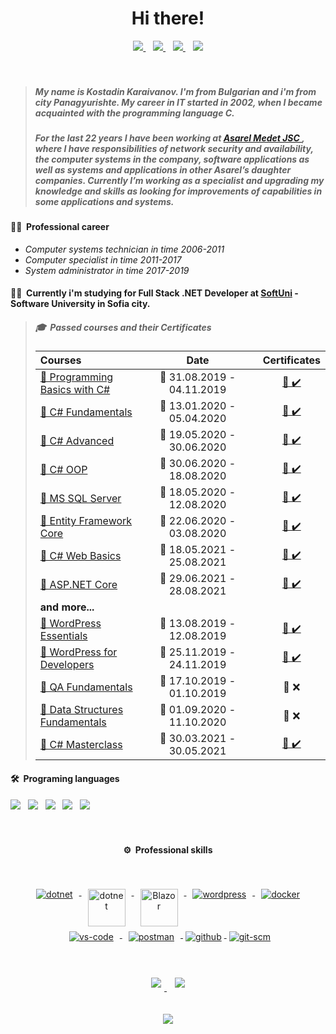 <h1 align="center">Hi there!</h1>
<div align="center">
<a href="mailto:kostadin.karaivanov@outlok.com">
<img src="https://img.shields.io/badge/-@kkaraivanov-EA4335?style=flat-square&logo=gmail&logoColor=white"/>
</a>&nbsp;&nbsp;
<a href="https://www.linkedin.com/in/kostadin-karaivanov-8390061a5/">
<img src="https://img.shields.io/badge/-Kostadin%20Karaivanov-0A66C2?style=flat-square&logo=linkedin&logoColor=white"/>
</a>&nbsp;&nbsp;
<a href="https://github.com/kkaraivanov" alt="karaivanov's github">
   <img src="https://img.shields.io/badge/-@kkaraivanov-%23181717?style=flat-square&logo=github" />
 </a>&nbsp;&nbsp;
<a href="https://www.facebook.com/profile.php?id=100000311415045">
<img src="https://img.shields.io/badge/-Kostadin%20Karaivanov-1877F2?style=flat-square&logo=facebook&logoColor=white"/>
</a>
</div></br></br>

>##### My name is **Kostadin Karaivanov**. I'm from Bulgarian and i'm from city Panagyurishte. My career in IT started in 2002, when I became acquainted with the programming language C. 
>##### For the last 22 years I have been working at <a href="http://asarel.com/"> Asarel Medet JSC </a>, where I have responsibilities of network security and availability, the computer systems in the company, software applications as well as systems and applications in other Asarel’s daughter companies. Currently I’m working as a specialist and upgrading my knowledge and skills as looking for improvements of capabilities in some applications and systems. </br>

#### 🧑‍💼 **&nbsp;Professional career**
- _Computer systems technician in time 2006-2011_
- _Computer specialist in time 2011-2017_
- _System administrator in time 2017-2019_

#### 👨‍🎓 **&nbsp;Currently i'm studying for Full Stack .NET Developer at <a href="https://softuni.bg/">SoftUni</a> - Software University in Sofia city.**

> ##### 🎓 &nbsp;Passed courses and their Certificates
> |**Courses**|**Date**||**Certificates**|
> | :--- | :---: |-| :---: |
> |<a href="https://softuni.bg/trainings/2428/programming-basics-with-csharp-september-2019"> 📌 Programming Basics with C# </a>| 📆 31.08.2019 - 04.11.2019 | | <a href="https://softuni.bg/Certificates/Details/71543/e814e87f">📜&nbsp;✔️</a> |
> |<a href="https://softuni.bg/trainings/2606/csharp-oop-february-2020"> 📌 C# Fundamentals </a>| 📆 13.01.2020 - 05.04.2020 | |<a href="https://softuni.bg/Certificates/Details/79961/acf6c290">📜&nbsp;✔️</a> |
> |<a href="https://softuni.bg/trainings/2834/csharp-advanced-may-2020"> 📌 C# Advanced </a>| 📆 19.05.2020 - 30.06.2020 | |<a href="https://softuni.bg/Certificates/Details/83257/59ad335f">📜&nbsp;✔️</a> |
> |<a href="https://softuni.bg/trainings/2835/csharp-oop-june-2020"> 📌 C# OOP </a>| 📆 30.06.2020 - 18.08.2020 | |<a href="https://softuni.bg/Certificates/Details/86561/84342705">📜&nbsp;✔️</a> |
> |<a href="https://softuni.bg/trainings/2988/databases-basics-ms-sql-server-may-2020"> 📌 MS SQL Server </a>| 📆 18.05.2020 - 12.08.2020 | |<a href="https://softuni.bg/Certificates/Details/82762/1b76dbb9">📜&nbsp;✔️</a> |
> |<a href="https://softuni.bg/trainings/2843/entity-framework-core-june-2020"> 📌 Entity Framework Core </a>| 📆 22.06.2020 - 03.08.2020 | |<a href="https://softuni.bg/Certificates/Details/86535/525732fb">📜&nbsp;✔️</a> |
> |<a href="https://softuni.bg/trainings/3353/csharp-web-basics-basics-may-2021"> 📌 C# Web Basics </a>| 📆 18.05.2021 - 25.08.2021 | |<a href="https://softuni.bg/certificates/details/109528/4af206db">📜&nbsp;✔️</a> |
> |<a href="https://softuni.bg/trainings/3354/asp-dot-net-core-june-2021"> 📌 ASP.NET Core </a>| 📆  29.06.2021 - 28.08.2021 | |<a href="https://softuni.bg/certificates/details/113497/180a189f">📜&nbsp;✔️</a> |
> | **and more...** |  ||  |
> |<a href="https://softuni.bg/trainings/2467/wordpress-essentials-august-2019" > 📌 WordPress Essentials </a>| 📆 13.08.2019 - 12.08.2019 ||<a href="https://softuni.bg/Certificates/Details/70803/a170661b">📜&nbsp;✔️</a> |
> |<a href="https://softuni.bg/trainings/2657/wordpress-for-developers-november-2019"> 📌 WordPress for Developers </a>| 📆 25.11.2019 - 24.11.2019 | | <a href="https://softuni.bg/Certificates/Details/75913/b896fe12">📜&nbsp;✔️</a> |
> |<a href="https://softuni.bg/trainings/2547/qa-fundamentals-october-2019"> 📌 QA Fundamentals </a>| 📆 17.10.2019 - 01.10.2019 | |📜&nbsp;❌</a> |
> |<a href="https://softuni.bg/trainings/3112/data-structures-fundamentals-with-csharp-september-2020"> 📌 Data Structures Fundamentals </a>| 📆 01.09.2020 - 11.10.2020 | |📜&nbsp;❌</a> |
> |<a href="https://softuni.bg/trainings/3341/csharp-masterclass-march-2021"> 📌 C# Masterclass </a>| 📆 30.03.2021 - 30.05.2021 | | <a href="https://softuni.bg/Certificates/Details/106989/6f9f9908">📜&nbsp;✔️</a> |

#### 🛠️ &nbsp;Programing languages
<div>
<a href="#"><img src="https://img.shields.io/badge/-C%23-239120?style=flat&logo=c-sharp&logoColor=white"></a>&nbsp;&nbsp;
<a href="#"><img src="https://img.shields.io/badge/MSSQL-CC2927?style=flat&logo=microsoft-sql-server&logoColor=white"></a>&nbsp;&nbsp;
<a href="#"><img src="https://img.shields.io/badge/PHP-5C2D91?style=flat&logo=php&logoColor=white"></a>&nbsp;&nbsp;
<a href="#"><img src="https://img.shields.io/badge/HTML5-E34F26?style=flat&logo=html5&logoColor=white"></a>&nbsp;&nbsp;
<a href="#"><img src="https://img.shields.io/badge/CSS-1572B6?&style=flat&logo=css3&logoColor=white"></a>
</div>
<br/><br/>
<div align="center">

#### ⚙️ &nbsp;Professional skills
</div><br/>
<p style="max-width:750px; margin:0 auto">
<p align="center">
  <a href="https://dotnet.microsoft.com/">
    <img src="https://www.vectorlogo.zone/logos/dotnet/dotnet-ar21.svg" alt="dotnet" style="vertical-align:top; margin:4px 10px;">
  </a>
  <a href="https://dotnet.microsoft.com/">
    <img src="https://upload.wikimedia.org/wikipedia/commons/e/ee/.NET_Core_Logo.svg" height="60px" alt="dotnet" style="vertical-align:top; margin:4px 10px;">
  </a>
  <a href="https://dotnet.microsoft.com/apps/aspnet/web-apps/blazor">
    <img src="https://upload.wikimedia.org/wikipedia/commons/d/d0/Blazor.png" alt="Blazor" height="60px" style="vertical-align:top; margin:4px 10px">
  </a>
   <a href="https://wordpress.com">
    <img src="https://www.vectorlogo.zone/logos/wordpress/wordpress-ar21.svg" alt="wordpress" style="vertical-align:top; margin:4px 10px">
  </a>
  <a href="https://hub.docker.com/">
    <img src="https://www.vectorlogo.zone/logos/docker/docker-ar21.svg" alt="docker" style="vertical-align:top; margin:4px 10px">
  </a> 
  <a href="https://code.visualstudio.com">
    <img src="https://www.vectorlogo.zone/logos/visualstudio_code/visualstudio_code-ar21.svg" alt="vs-code" style="vertical-align:top; margin:4px 10px">
  </a>
  <a href="https://www.postman.com">
    <img src="https://www.vectorlogo.zone/logos/getpostman/getpostman-ar21.svg" alt="postman" style="vertical-align:top; margin:4px 10px">
  </a>
  <a href="https://www.github.com">
    <img src="https://www.vectorlogo.zone/logos/github/github-ar21.svg" alt="github" style="vertical-align:top; margin:4px">
  </a>
  <a href="https://www.git.com">
    <img src="https://www.vectorlogo.zone/logos/git-scm/git-scm-ar21.svg" alt="git-scm" style="vertical-align:top; margin:4px">
  </a>
</p>
</p>
<br/><br/>

<div align="center">
<a href="#" alt="karaivanov's github stats">
<img src="https://github-readme-stats.vercel.app/api?username=kkaraivanov&show_icons=true&theme=ayu-mirage&hide_border=true" style="margin:5px"/>
</a>&nbsp;
<a href="#">
<img src="https://github-readme-stats.vercel.app/api/top-langs/?username=kkaraivanov&theme=ayu-mirage&hide_border=true" style="margin:5px"/>
</a>
</div>
<br/><br/>
<div align="center">
<a href="#"><img src="https://github-profile-trophy.vercel.app/?username=kkaraivanov&row=1"></a>
</div>
